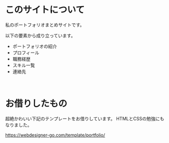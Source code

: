 # このサイトについて
私のポートフォリオまとめサイトです。

以下の要素から成り立っています。

- ポートフォリオの紹介
- プロフィール
- 職務経歴
- スキル一覧
- 連絡先
<br>

# お借りしたもの
超絶かわいい下記のテンプレートをお借りしています。
HTMLとCSSの勉強にもなりました。

https://webdesigner-go.com/template/portfolio/
<br>
